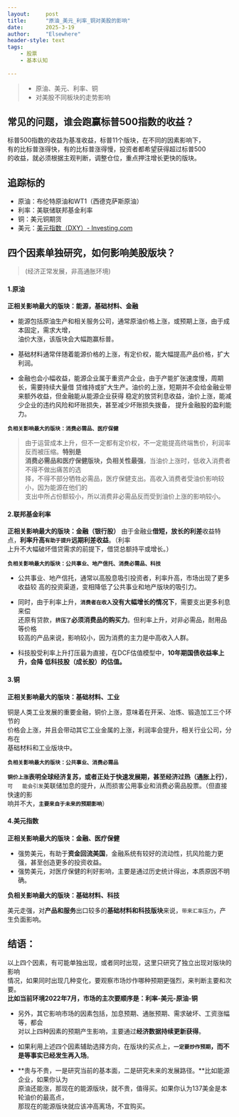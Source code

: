 ```yaml
---
layout: 	post
title: 		"原油_美元_利率_铜对美股的影响"
date:       2025-3-19
author: 	"Elsewhere"
header-style: text
tags:
    - 股票 
    - 基本认知
    
---
```


> - 原油、美元、利率、铜
> - 对美股不同板块的走势影响



## 常见的问题，谁会跑赢标普500指数的收益？

标普500指数的收益为基准收益，标普11个版块，在不同的因素影响下，  
有的比标普涨得快，有的比标普涨得慢，投资者都希望获得超过标普500  
的收益，就必须根据主观判断，调整仓位，重点押注增长更快的版块。

## 追踪标的

- 原油：布伦特原油和WT1（西德克萨斯原油）
- 利率：美联储联邦基金利率
- 铜：美元铜期货
- 美元：[美元指数（DXY）- Investing.com](https://cn.investing.com/indices/usdollar)

## 四个因素单独研究，如何影响美股版块？

> (经济正常发展，非高通胀环境)

#### 1.原油

**正相关影响最大的版块：能源，基础材料、金融**

- 能源包括原油生产和相关服务公司，通常原油价格上涨，或预期上涨，由于成本固定，需求大增，  
  油价大涨，该版块会大幅跑赢标普。

- 基础材料通常伴随着能源价格的上涨，有定价权，能大幅提高产品价格，扩大利润。

- 金融也会小幅收益，能源企业属于重资产企业，由于产能扩张速度慢，周期长，需要持续大量借
  贷维持或扩大生产。油价的上涨，短期并不会给金融业带来额外收益，但金融能从能源企业获得
  稳定的放贷利息收益，油价上涨，能减少企业的违约风险和坏账损失，甚至减少坏账损失拨备，
  提升金融股的盈利能力。

**`负相关影响最大的版块：消费必需品、医疗保健`**

> 由于运营成本上升，但不一定都有定价权，不一定能提高终端售价，利润率反而被压缩。**特别是**  
> **消费必需品和医疗保健版块，负相关性最强**，当油价上涨时，低收入消费者不得不做出痛苦的选  
> 择，不得不部分牺牲必需品，医疗保健支出。高收入消费者受油价影响较小，因为能源在他们的  
> 支出中所占份额较小，所以消费非必需品反而受到油价上涨的影响较小。



#### 2.联邦基金利率

**正相关影响最大的版块：金融（银行股）**
	由于金融业**借短，放长的利差**收益特点，**利率升高`有助于提升`远期利差收益**。（利率  
上升不大幅破坏借贷需求的前提下，借贷总额持平或增长。）

**`负相关影响最大的版块：公共事业、地产信托、消费必需品、科技`**

- 公共事业、地产信托，通常以高股息吸引投资者，利率升高，市场出现了更多收益较
  高的投资渠道，变相降低了公共事业和地产版块的吸引力。

- 同时，由于利率上升，**`消费者在收入`没有大幅增长的情况下**，需要支出更多利息来偿  
  还原有贷款，**`挤压了`必须消费品的购买力**。但利率上升，对非必需品，耐用品等价格  
  较高的产品来说，影响较小，因为消费的主力是中高收入人群。

- 科技股受利率上升打压最为直接，在DCF估值模型中，**10年期国债收益率上升，会降**
  **低科技股（成长股）的估值。**

#### 3.铜

**正相关影响最大的版块：基础材料、工业**

铜是人类工业发展的重要金融，铜价上涨，意味着在开采、冶炼、锻造加工三个环节的  
价格会上涨，并且会带动其它工业金属的上涨，利润率会提升，相关行业公司，分布在  
基础材料和工业版块中。

**`负相关影响最大的版块：公共事业、消费必需品`**

**`铜价上涨`表明全球经济复苏，或者正处于快速发展期，甚至经济过热（通胀上行）**，`可  
能会引发`美联储加息的提升，从而损害公用事业和消费必需品股票。（但直接快速的影  
响并不大，**`主要来自于未来的预期影响`**）



#### 4.美元指数

**正相关影响最大的版块：金融、医疗保健**

- 强势美元，有助于**资金回流美国**，金融系统有较好的流动性，抗风险能力更强，甚至创造更多的投资收益。
- 强势美元，对医疗保健的利好影响，主要是通过历史统计得出，本质原因不明确。

**负相关影响最大的版块：基础材料、科技**

美元走强，对**产品和服务**出口较多的**基础材料和科技版块**来说，`带来汇率压力`，产生负面影响。



## 结语：

以上四个因素，有可能单独出现，或者同时出现，这里只研究了独立出现对版块的影响  
情况，如果同时出现几种变化，要观察市场炒作哪种预期更强烈，来判断主要和次要。  
**比如当前环境2022年7月，市场的主次要顺序是：利率-美元-原油-铜**

- 另外，其它影响市场的因素包括，加息预期、通胀预期、需求破坏、工资涨幅等，都会  
  对以上四种因素的预期产生影响，主要通过**经济数据持续更新获得**。

- 如果利用上述四个因素辅助选择方向，在版块的买点上，**`一定要炒作预期`，而不是等事实已经发生再入场**。

- **贵与不贵，一是研究当前的基本面，二是研究未来的发展路径。**比如能源企业，如果你认为  
  原油还能涨，那现在的能源版块，就不贵，值得买。如果你认为137美金是本轮油价的最高点，  
  那现在的能源版块就应该冲高离场，不宜购买。
